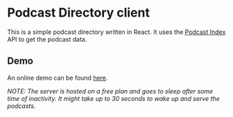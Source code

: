 # Podcast Directory client

This is a simple podcast directory written in React. It uses the [Podcast Index](https://podcastindex.org/) API to get the podcast data.

## Demo

An online demo can be found [here](https://podcast-directory.netlify.app/).

_NOTE: The server is hosted on a free plan and goes to sleep after some time of inactivity. It might take up to 30 seconds to wake up and serve the podcasts._

